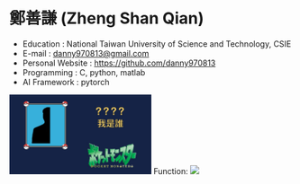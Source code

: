# 鄭善謙 (Zheng Shan Qian)
* Education : National Taiwan University of Science and Technology, CSIE
* E-mail : danny970813@gmail.com
* Personal Website : https://github.com/danny970813
* Programming : C, python, matlab
* AI Framework : pytorch

<img src="https://github.com/danny970813/aboutME/blob/main/maxresdefault.jpg" width="50%" />
Function: 

<img src="http://chart.googleapis.com/chart?cht=tx&chl= e^x \approx 1 %2b x %2b \frac{x^2}{2!} %2b \frac{x^3}{3!} %2b \cdots %2b \frac{x^n}{n!}" style="border:none;">


